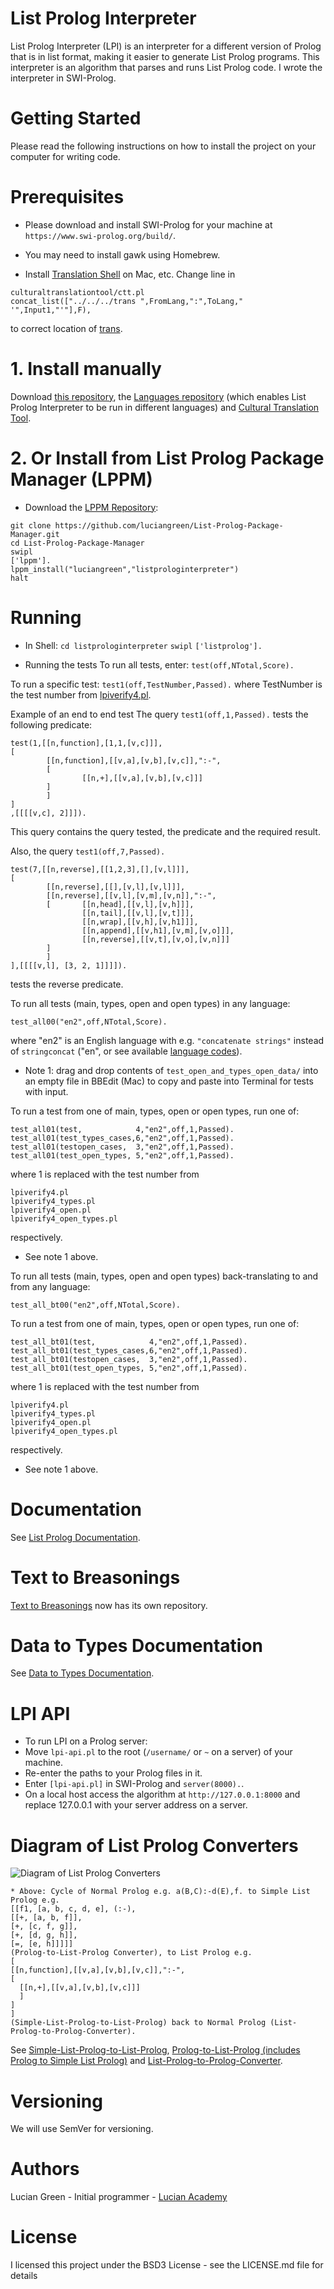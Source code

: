 # List Prolog Interpreter

List Prolog Interpreter (LPI) is an interpreter for a different version of Prolog that is in list format, making it easier to generate List Prolog programs. This interpreter is an algorithm that parses and runs List Prolog code. I wrote the interpreter in SWI-Prolog.

# Getting Started

Please read the following instructions on how to install the project on your computer for writing code.

# Prerequisites

* Please download and install SWI-Prolog for your machine at `https://www.swi-prolog.org/build/`.

* You may need to install gawk using Homebrew.

* Install <a href="https://github.com/soimort/translate-shell">Translation Shell</a> on Mac, etc.
Change line in
```
culturaltranslationtool/ctt.pl
concat_list(["../../../trans ",FromLang,":",ToLang," '",Input1,"'"],F),
```
to correct location of <a href="https://github.com/soimort/translate-shell">trans</a>.

# 1. Install manually

Download <a href="http://github.com/luciangreen/listprologinterpreter/">this repository</a>, the <a href="https://github.com/luciangreen/Languages">Languages repository</a> (which enables List Prolog Interpreter to be run in different languages) and <a href="https://github.com/luciangreen/culturaltranslationtool">Cultural Translation Tool</a>.

# 2. Or Install from List Prolog Package Manager (LPPM)

* Download the <a href="https://github.com/luciangreen/List-Prolog-Package-Manager">LPPM Repository</a>:

```
git clone https://github.com/luciangreen/List-Prolog-Package-Manager.git
cd List-Prolog-Package-Manager
swipl
['lppm'].
lppm_install("luciangreen","listprologinterpreter")
halt
```

# Running

* In Shell:
`cd listprologinterpreter`
`swipl`
`['listprolog'].`    

* Running the tests
To run all tests, enter:
`test(off,NTotal,Score).`

To run a specific test:
`test1(off,TestNumber,Passed).`
where TestNumber is the test number from <a href="lpiverify4.pl">lpiverify4.pl</a>.

Example of an end to end test
The query `test1(off,1,Passed).`
tests the following predicate:
```
test(1,[[n,function],[1,1,[v,c]]],
[
        [[n,function],[[v,a],[v,b],[v,c]],":-",
        [
                [[n,+],[[v,a],[v,b],[v,c]]]
        ]
        ]
]
,[[[[v,c], 2]]]).
```
This query contains the query tested, the predicate and the required result.

Also, the query `test1(off,7,Passed).`
```
test(7,[[n,reverse],[[1,2,3],[],[v,l]]],
[
        [[n,reverse],[[],[v,l],[v,l]]],
        [[n,reverse],[[v,l],[v,m],[v,n]],":-",
        [       [[n,head],[[v,l],[v,h]]],
                [[n,tail],[[v,l],[v,t]]],
                [[n,wrap],[[v,h],[v,h1]]],
                [[n,append],[[v,h1],[v,m],[v,o]]],
                [[n,reverse],[[v,t],[v,o],[v,n]]]
        ]
        ]
],[[[[v,l], [3, 2, 1]]]]).
```
tests the reverse predicate.

To run all tests (main, types, open and open types) in any language:
```
test_all00("en2",off,NTotal,Score).
```
where "en2" is an English language with e.g. `"concatenate strings"` instead of `stringconcat` ("en", or see available <a href="https://github.com/soimort/translate-shell">language codes</a>).

* Note 1: drag and drop contents of `test_open_and_types_open_data/` into an empty file in BBEdit (Mac) to copy and paste into Terminal for tests with input.

To run a test from one of main, types, open or open types, run one of:
```
test_all01(test,            4,"en2",off,1,Passed).
test_all01(test_types_cases,6,"en2",off,1,Passed).
test_all01(testopen_cases,  3,"en2",off,1,Passed).
test_all01(test_open_types, 5,"en2",off,1,Passed).
```
where 1 is replaced with the test number from
```
lpiverify4.pl
lpiverify4_types.pl
lpiverify4_open.pl
lpiverify4_open_types.pl
```
respectively.

* See note 1 above.

To run all tests (main, types, open and open types) back-translating to and from any language:
```
test_all_bt00("en2",off,NTotal,Score).
```

To run a test from one of main, types, open or open types, run one of:
```
test_all_bt01(test,            4,"en2",off,1,Passed).
test_all_bt01(test_types_cases,6,"en2",off,1,Passed).
test_all_bt01(testopen_cases,  3,"en2",off,1,Passed).
test_all_bt01(test_open_types, 5,"en2",off,1,Passed).
```
where 1 is replaced with the test number from
```
lpiverify4.pl
lpiverify4_types.pl
lpiverify4_open.pl
lpiverify4_open_types.pl
```
respectively.

* See note 1 above.

# Documentation

See <a href="https://github.com/luciangreen/listprologinterpreter/blob/master/LPI_docs.md">List Prolog Documentation</a>.

# Text to Breasonings

<a href="https://github.com/luciangreen/Text-to-Breasonings">Text to Breasonings</a> now has its own repository.

# Data to Types Documentation

See <a href="https://github.com/luciangreen/listprologinterpreter/blob/master/D2T_docs.md">Data to Types Documentation</a>.

# LPI API

* To run LPI on a Prolog server:
* Move `lpi-api.pl` to the root (`/username/` or `~` on a server) of your machine.
* Re-enter the paths to your Prolog files in it.
* Enter `[lpi-api.pl]` in SWI-Prolog and `server(8000).`.
* On a local host access the algorithm at `http://127.0.0.1:8000` and replace 127.0.0.1 with your server address on a server.

# Diagram of List Prolog Converters

<img src="https://www.lucianacademy.com/files/Philosophy/LucianGreensPhilosophyMay2020/Diagram%20of%20List%20Prolog%20Converters.png" alt="Diagram of List Prolog Converters">

```
* Above: Cycle of Normal Prolog e.g. a(B,C):-d(E),f. to Simple List Prolog e.g. 
[[f1, [a, b, c, d, e], (:-),
[[+, [a, b, f]],
[+, [c, f, g]],
[+, [d, g, h]],
[=, [e, h]]]]]
(Prolog-to-List-Prolog Converter), to List Prolog e.g.
[
[[n,function],[[v,a],[v,b],[v,c]],":-",
[
  [[n,+],[[v,a],[v,b],[v,c]]]
  ]
]
]
(Simple-List-Prolog-to-List-Prolog) back to Normal Prolog (List-Prolog-to-Prolog-Converter).
```

See <a href="https://github.com/luciangreen/Simple-List-Prolog-to-List-Prolog">Simple-List-Prolog-to-List-Prolog</a>, <a href="https://github.com/luciangreen/Prolog-to-List-Prolog">Prolog-to-List-Prolog (includes Prolog to Simple List Prolog)</a> and <a href="https://github.com/luciangreen/List-Prolog-to-Prolog-Converter">List-Prolog-to-Prolog-Converter</a>.

# Versioning

We will use SemVer for versioning.

# Authors

Lucian Green - Initial programmer - <a href="https://www.lucianacademy.com/">Lucian Academy</a>

# License

I licensed this project under the BSD3 License - see the LICENSE.md file for details
